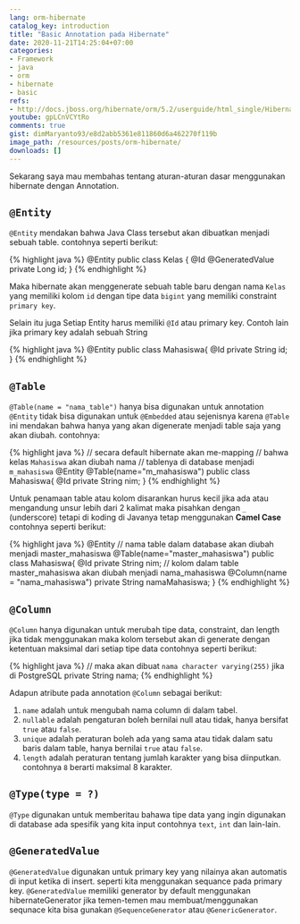 ```yaml
---
lang: orm-hibernate
catalog_key: introduction
title: "Basic Annotation pada Hibernate"
date: 2020-11-21T14:25:04+07:00
categories:
- Framework
- java
- orm
- hibernate
- basic
refs: 
- http://docs.jboss.org/hibernate/orm/5.2/userguide/html_single/Hibernate_User_Guide.html
youtube: gpLCnVCYtRo
comments: true
gist: dimMaryanto93/e8d2abb5361e811860d6a462270f119b
image_path: /resources/posts/orm-hibernate/
downloads: []
---
```


Sekarang saya mau membahas tentang aturan-aturan dasar menggunakan hibernate dengan Annotation.

<!--more-->

## `@Entity`

`@Entity` mendakan bahwa Java Class tersebut akan dibuatkan menjadi sebuah table. contohnya seperti berikut:

{% highlight java %}
@Entity
public class Kelas {
  @Id @GeneratedValue
  private Long id;
}
{% endhighlight %}

Maka hibernate akan menggenerate sebuah table baru dengan nama `Kelas` yang memiliki kolom `id` dengan tipe data `bigint` yang memiliki constraint `primary key`. 

Selain itu juga Setiap Entity harus memiliki `@Id` atau primary key. Contoh lain jika primary key adalah sebuah String

{% highlight java %}
@Entity
public class Mahasiswa{
  @Id
  private String id;
}
{% endhighlight %}

## `@Table`

`@Table(name = "nama_table")` hanya bisa digunakan untuk annotation `@Entity` tidak bisa digunakan untuk `@Embedded` atau sejenisnya karena `@Table` ini mendakan bahwa hanya yang akan digenerate menjadi table saja yang akan diubah. contohnya:

{% highlight java %}
// secara default hibernate akan me-mapping
// bahwa kelas `Mahasiswa` akan diubah nama
// tablenya di database menjadi `m_mahasiswa`
@Entity
@Table(name="m_mahasiswa")
public class Mahasiswa{
  @Id
  private String nim;
}
{% endhighlight %}

Untuk penamaan table atau kolom disarankan hurus kecil jika ada atau mengandung unsur lebih dari 2 kalimat maka pisahkan dengan `_` (underscore) tetapi di koding di Javanya tetap menggunakan **Camel Case** contohnya seperti berikut:

{% highlight java %}
@Entity
// nama table dalam database akan diubah menjadi master_mahasiswa
@Table(name="master_mahasiswa")
public class Mahasiswa{
  @Id
  private String nim;
  // kolom dalam table master_mahasiswa akan diubah menjadi nama_mahasiswa
  @Column(name = "nama_mahasiswa")
  private String namaMahasiswa;
}
{% endhighlight %}

## `@Column`

`@Column` hanya digunakan untuk merubah tipe data, constraint, dan length jika tidak menggunakan maka kolom tersebut akan di generate dengan ketentuan maksimal dari setiap tipe data contohnya seperti berikut:

{% highlight java %}
// maka akan dibuat `nama character varying(255)` jika di PostgreSQL
private String nama;
{% endhighlight %}

Adapun atribute pada annotation `@Column` sebagai berikut:

1. `name` adalah untuk mengubah nama column di dalam tabel.
2. `nullable` adalah pengaturan boleh bernilai null atau tidak, hanya bersifat `true` atau `false`.
3. `unique` adalah peraturan boleh ada yang sama atau tidak dalam satu baris dalam table, hanya bernilai `true` atau `false`.
4. `length` adalah peraturan tentang jumlah karakter yang bisa diinputkan. contohnya `8` berarti maksimal 8 karakter.

## `@Type(type = ?)`

`@Type` digunakan untuk memberitau bahawa tipe data yang ingin digunakan di database ada spesifik yang kita input contohnya `text`, `int` dan lain-lain.

## `@GeneratedValue`

`@GeneratedValue` digunakan untuk primary key yang nilainya akan automatis di input ketika di insert. seperti kita menggunakan sequance pada primary key. `@GeneratedValue` memiliki generator by default menggunakan hibernateGenerator jika temen-temen mau membuat/menggunakan sequnace kita bisa gunakan `@SequenceGenerator` atau `@GenericGenerator`.